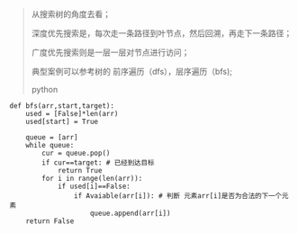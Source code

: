 > 
> 从搜索树的角度去看；
>
> 深度优先搜索是，每次走一条路径到叶节点，然后回溯，再走下一条路径；
>
> 广度优先搜索则是一层一层对节点进行访问；
>
> 典型案例可以参考树的 前序遍历（dfs），层序遍历（bfs);
>
> python
>
    def bfs(arr,start,target):
        used = [False]*len(arr)
        used[start] = True
        
        queue = [arr]
        while queue:
            cur = queue.pop()
            if cur==target: # 已经到达目标
                return True
            for i in range(len(arr)):
                if used[i]==False:
                    if Avaiable(arr[i]): # 判断 元素arr[i]是否为合法的下一个元素
                        queue.append(arr[i])
        return False